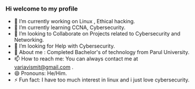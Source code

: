 ### Hi welcome to my profile 

- 🔭 I’m currently working on Linux , Ethical hacking.
- 🌱 I’m currently learning CCNA, Cybersecurity.
- 👯 I’m looking to Collaborate on Projects related to Cybersecurity and Networking.
- 🤔 I’m looking for Help with Cybersecurity.
- 💬 About me : Completed Bachelor's of technology from Parul University.
- 📫 How to reach me: You can always contact me at variavismit@gmail.com .
- 😄 Pronouns: He/Him.
- ⚡ Fun fact: I have too much interest in linux and i just love cybersecurity.
